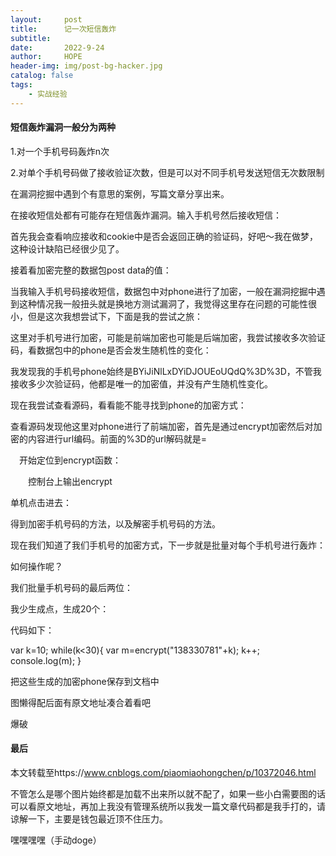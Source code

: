```yaml
---
layout:     post
title:      记一次短信轰炸
subtitle:   
date:       2022-9-24
author:     HOPE
header-img: img/post-bg-hacker.jpg
catalog: false
tags:
    - 实战经验
---
```


#### 短信轰炸漏洞一般分为两种

1.对一个手机号码轰炸n次

2.对单个手机号码做了接收验证次数，但是可以对不同手机号发送短信无次数限制

在漏洞挖掘中遇到个有意思的案例，写篇文章分享出来。

在接收短信处都有可能存在短信轰炸漏洞。输入手机号然后接收短信：

首先我会查看响应接收和cookie中是否会返回正确的验证码，好吧～我在做梦，这种设计缺陷已经很少见了。

接着看加密完整的数据包post data的值：

当我输入手机号码接收短信，数据包中对phone进行了加密，一般在漏洞挖掘中遇到这种情况我一般扭头就是换地方测试漏洞了，我觉得这里存在问题的可能性很小，但是这次我想尝试下，下面是我的尝试之旅：

这里对手机号进行加密，可能是前端加密也可能是后端加密，我尝试接收多次验证码，看数据包中的phone是否会发生随机性的变化：

我发现我的手机号phone始终是BYiJiNlLxDYiDJOUEoUQdQ%3D%3D，不管我接收多少次验证码，他都是唯一的加密值，并没有产生随机性变化。

现在我尝试查看源码，看看能不能寻找到phone的加密方式：

查看源码发现他这里对phone进行了前端加密，首先是通过encrypt加密然后对加密的内容进行url编码。前面的%3D的url解码就是=

　开始定位到encrypt函数：

　　控制台上输出encrypt
  
  单机点击进去：
  
  得到加密手机号码的方法，以及解密手机号码的方法。

现在我们知道了我们手机号的加密方式，下一步就是批量对每个手机号进行轰炸：

如何操作呢？

我们批量手机号码的最后两位：

我少生成点，生成20个：

代码如下：

var k=10;
while(k<30){
var m=encrypt("138330781"+k);
k++;
console.log(m);
}

把这些生成的加密phone保存到文档中

图懒得配后面有原文地址凑合着看吧

爆破

#### 最后

本文转载至https://www.cnblogs.com/piaomiaohongchen/p/10372046.html

不管怎么是哪个图片始终都是加载不出来所以就不配了，如果一些小白需要图的话可以看原文地址，再加上我没有管理系统所以我发一篇文章代码都是我手打的，请谅解一下，主要是钱包最近顶不住压力。

嘿嘿嘿嘿（手动doge）
